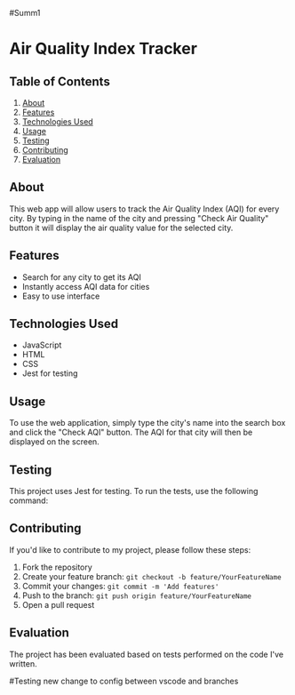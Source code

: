 #Summ1
# Air Quality Index Tracker

## Table of Contents
1. [About](#about)
2. [Features](#features)
3. [Technologies Used](#technologies-used)
5. [Usage](#usage)
6. [Testing](#testing)
7. [Contributing](#contributing)
8. [Evaluation](#evaluation)

<a name="about"></a>
## About
This web app will allow users to track the Air Quality Index (AQI) for every city. By typing in the name of the city and pressing "Check Air Quality" button it will display the air quality value for the selected city. 

<a name="features"></a>
## Features
* Search for any city to get its AQI
* Instantly access AQI data for cities
* Easy to use interface

<a name="technologies-used"></a>
## Technologies Used
* JavaScript
* HTML
* CSS
* Jest for testing

<a name="usage"></a>
## Usage
To use the web application, simply type the city's name into the search box and click the "Check AQI" button. The AQI for that city will then be displayed on the screen.

<a name="testing"></a>
## Testing
This project uses Jest for testing. To run the tests, use the following command:

<a name="contributing"></a>
## Contributing
If you'd like to contribute to my project, please follow these steps:

1. Fork the repository
2. Create your feature branch: `git checkout -b feature/YourFeatureName`
3. Commit your changes: `git commit -m 'Add features'`
4. Push to the branch: `git push origin feature/YourFeatureName`
5. Open a pull request

<a name="evaluation"></a>
## Evaluation
The project has been evaluated based on tests performed on the code I've written. 

#Testing new change to config between vscode and branches